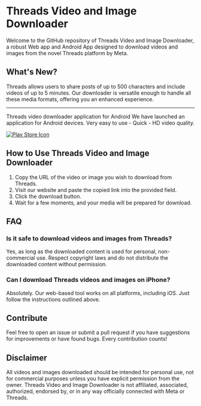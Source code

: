 # Threads Video and Image Downloader

Welcome to the GitHub repository of Threads Video and Image Downloader, a robust Web app and Android App designed to download videos and images from the novel Threads platform by Meta.

## What's New?

Threads allows users to share posts of up to 500 characters and include videos of up to 5 minutes. Our downloader is versatile enough to handle all these media formats, offering you an enhanced experience.

---

Threads video downloader application for Android
We have launched an application for Android devices. Very easy to use - Quick - HD video quality.


[![Play Store Icon](https://upload.wikimedia.org/wikipedia/commons/thumb/9/9c/Google_Play_Store_icon_2016.svg/1200px-Google_Play_Store_icon_2016.svg.png)](https://upload.wikimedia.org/wikipedia/commons/thumb/9/9c/Google_Play_Store_icon_2016.svg/1200px-Google_Play_Store_icon_2016.svg.png)


## How to Use Threads Video and Image Downloader

1. Copy the URL of the video or image you wish to download from Threads.
2. Visit our website and paste the copied link into the provided field.
3. Click the download button.
4. Wait for a few moments, and your media will be prepared for download.


## FAQ

### Is it safe to download videos and images from Threads?

Yes, as long as the downloaded content is used for personal, non-commercial use. Respect copyright laws and do not distribute the downloaded content without permission.

### Can I download Threads videos and images on iPhone?

Absolutely. Our web-based tool works on all platforms, including iOS. Just follow the instructions outlined above.



## Contribute

Feel free to open an issue or submit a pull request if you have suggestions for improvements or have found bugs. Every contribution counts!

## Disclaimer

All videos and images downloaded should be intended for personal use, not for commercial purposes unless you have explicit permission from the owner. Threads Video and Image Downloader is not affiliated, associated, authorized, endorsed by, or in any way officially connected with Meta or Threads.

